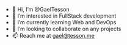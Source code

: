 - 👋 Hi, I’m @GaelTesson
- 👀 I’m interested in FullStack development 
- 🌱 I’m currently learning Web and DevOps
- 💞️ I’m looking to collaborate on any projects
- 📫 Reach me at gael@tesson.me

<!---
GaelTesson/GaelTesson is a ✨ special ✨ repository because its `README.md` (this file) appears on your GitHub profile.
You can click the Preview link to take a look at your changes.
--->
